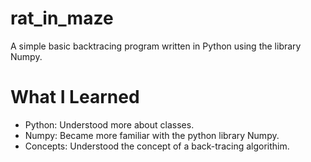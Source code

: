 # rat_in_maze
A simple basic backtracing program written in Python using the library Numpy.

# What I Learned  
* Python: Understood more about classes.
* Numpy: Became more familiar with the python library Numpy.
* Concepts: Understood the concept of a back-tracing algorithim. 